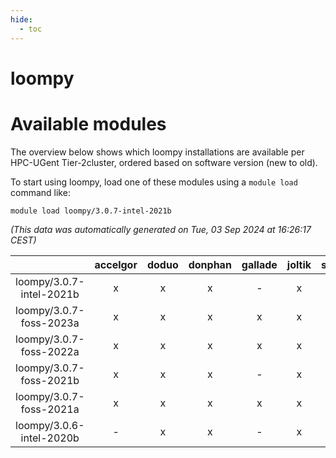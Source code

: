 ```yaml
---
hide:
  - toc
---
```


loompy
======

# Available modules


The overview below shows which loompy installations are available per HPC-UGent Tier-2cluster, ordered based on software version (new to old).

To start using loompy, load one of these modules using a `module load` command like:

```shell
module load loompy/3.0.7-intel-2021b
```

*(This data was automatically generated on Tue, 03 Sep 2024 at 16:26:17 CEST)*  

| |accelgor|doduo|donphan|gallade|joltik|shinx|skitty|
| :---: | :---: | :---: | :---: | :---: | :---: | :---: | :---: |
|loompy/3.0.7-intel-2021b|x|x|x|-|x|-|x|
|loompy/3.0.7-foss-2023a|x|x|x|x|x|x|x|
|loompy/3.0.7-foss-2022a|x|x|x|x|x|-|x|
|loompy/3.0.7-foss-2021b|x|x|x|-|x|-|x|
|loompy/3.0.7-foss-2021a|x|x|x|x|x|-|x|
|loompy/3.0.6-intel-2020b|-|x|x|-|x|-|x|
